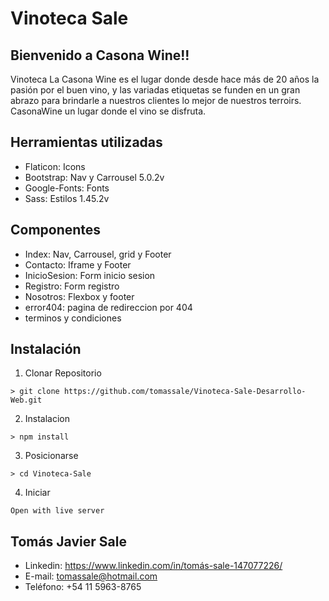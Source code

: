 # Vinoteca Sale
## Bienvenido a Casona Wine!!
Vinoteca La Casona Wine es el lugar donde desde hace más de 20 años la pasión por el buen vino, y las variadas etiquetas se funden en un gran abrazo para brindarle a nuestros clientes lo mejor de nuestros terroirs. CasonaWine un lugar donde el vino se disfruta.
## Herramientas utilizadas
* Flaticon: Icons
* Bootstrap: Nav y Carrousel 5.0.2v
* Google-Fonts: Fonts
* Sass: Estilos 1.45.2v
## Componentes
* Index: Nav, Carrousel, grid y Footer
* Contacto:  Iframe y Footer
* InicioSesion: Form inicio sesion
* Registro: Form registro
* Nosotros: Flexbox y footer
* error404: pagina de redireccion por 404
* terminos y condiciones
## Instalación
1. Clonar Repositorio
```
> git clone https://github.com/tomassale/Vinoteca-Sale-Desarrollo-Web.git
```
2. Instalacion
```
> npm install
```
3. Posicionarse
```
> cd Vinoteca-Sale
```
4. Iniciar
```
Open with live server
```
## Tomás Javier Sale
* Linkedin: https://www.linkedin.com/in/tomás-sale-147077226/
* E-mail: tomassale@hotmail.com
* Teléfono: +54 11 5963-8765
